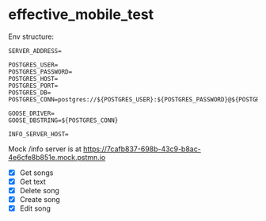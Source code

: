 # effective_mobile_test


Env structure:
```
SERVER_ADDRESS=

POSTGRES_USER=
POSTGRES_PASSWORD=
POSTGRES_HOST=
POSTGRES_PORT=
POSTGRES_DB=
POSTGRES_CONN=postgres://${POSTGRES_USER}:${POSTGRES_PASSWORD}@${POSTGRES_HOST}:${POSTGRES_PORT}/${POSTGRES_DB}

GOOSE_DRIVER=
GOOSE_DBSTRING=${POSTGRES_CONN}

INFO_SERVER_HOST=
```

Mock /info server is at https://7cafb837-698b-43c9-b8ac-4e6cfe8b851e.mock.pstmn.io


- [x] Get songs
- [x] Get text
- [x] Delete song
- [x] Create song
- [x] Edit song
